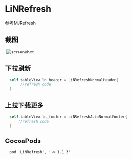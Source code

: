 # LiNRefresh
  参考MJRefresh
## 截图
  ![screenshot](https://github.com/onlylin/LiNRefresh/blob/master/screenshot.gif)
  
## 下拉刷新
```Swift 
  self.tableView.ln_header = LiNRefreshNormalHeader{
       //refresh code
  }
```
## 上拉下载更多
```Swift
  self.tableView.ln_footer = LiNRefreshAutoNormalFooter{
      //refresh code          
  }
```

## CocoaPods
```Shell
  pod 'LiNRefresh', '~> 1.1.3'
```
